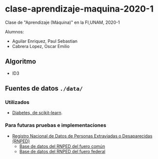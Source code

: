 # clase-aprendizaje-maquina-2020-1
Clase de "Aprendizaje (Máquina)" en la FI,UNAM, 2020-1

Alumnos:

- Aguilar Enriquez, Paul Sebastian
- Cabrera Lopez, Oscar Emilio

## Algoritmo

- ID3

## Fuentes de datos `./data/`

### Utilizados

- [Diabetes, de scikit-learn](https://scikit-learn.org/stable/datasets/index.html#diabetes-dataset).

### Para futuras pruebas e implementaciones
- [Registro Nacional de Datos de Personas Extraviadas o Desaparecidas (RNPED)](https://datos.gob.mx/busca/dataset/registro-nacional-de-datos-de-personas-extraviadas-o-desaparecidas-rnped)
   - [Base de datos del RNPED del fuero común](https://datos.gob.mx/busca/dataset/registro-nacional-de-datos-de-personas-extraviadas-o-desaparecidas-rnped/resource/57465b84-d7fb-4ff5-9761-747316b01786)
   - [Base de datos del RNPED del fuero federal](https://datos.gob.mx/busca/dataset/registro-nacional-de-datos-de-personas-extraviadas-o-desaparecidas-rnped/resource/a14b4be3-ab83-457c-b1ff-7e56e859da89)
